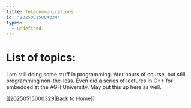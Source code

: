 ```yaml
---
title: Telecommunications
id: "20250515004334"
types:
  - undefined
---
```


# List of topics:
I am still doing some stuff in programming. Ater hours of course, but still programming non-the-less. Even did a series of lectures in C++ for embedded at the AGH University. May put this up here as well.

[[20250515000329|Back to Home]]